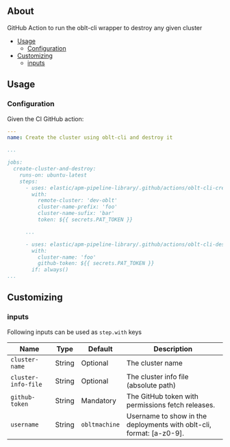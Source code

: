 ## About

GitHub Action to run the oblt-cli wrapper to destroy any given cluster

* [Usage](#usage)
  * [Configuration](#configuration)
* [Customizing](#customizing)
  * [inputs](#inputs)

## Usage

### Configuration

Given the CI GitHub action:

```yaml
---
name: Create the cluster using oblt-cli and destroy it

...

jobs:
  create-cluster-and-destroy:
    runs-on: ubuntu-latest
    steps:
      - uses: elastic/apm-pipeline-library/.github/actions/oblt-cli-create-ccs@current
        with:
          remote-cluster: 'dev-oblt'
          cluster-name-prefix: 'foo'
          cluster-name-sufix: 'bar'
          token: ${{ secrets.PAT_TOKEN }}

      ...

      - uses: elastic/apm-pipeline-library/.github/actions/oblt-cli-destroy-cluster@current
        with:
          cluster-name: 'foo'
          github-token: ${{ secrets.PAT_TOKEN }}
        if: always()
...
```

## Customizing

### inputs

Following inputs can be used as `step.with` keys

| Name                        | Type    | Default                     | Description                                       |
|-----------------------------|---------|-----------------------------|-------------------------------------------------- |
| `cluster-name `             | String  | Optional                    | The cluster name                                  |
| `cluster-info-file `        | String  | Optional                    | The cluster info file (absolute path)             |
| `github-token`              | String  | Mandatory                   | The GitHub token with permissions fetch releases. |
| `username`                  | String  | `obltmachine`               | Username to show in the deployments with oblt-cli, format: [a-z0-9]. |
